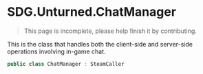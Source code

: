 # SDG.Unturned.ChatManager

> This page is incomplete, please help finish it by contributing.

This is the class that handles both the client-side and server-side operations involving in-game chat.

```csharp
public class ChatManager : SteamCaller
```